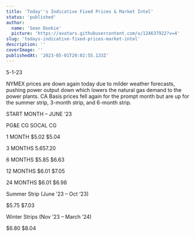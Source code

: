 ```yaml
---
title: 'Today''s Indicative Fixed Prices & Market Intel'
status: 'published'
author:
  name: 'Sean Dookie'
  picture: 'https://avatars.githubusercontent.com/u/124637922?v=4'
slug: 'todays-indicative-fixed-prices-market-intel'
description: ''
coverImage: ''
publishedAt: '2023-05-01T20:02:55.133Z'
---
```


5-1-23

NYMEX prices are down again today due to milder weather forecasts, pushing power output down which lowers the natural gas demand to the power plants. CA Basis prices fell again for the prompt month but are up for the summer strip, 3-month strip, and 6-month strip.

START MONTH – JUNE ’23

PG&E CG SOCAL CG

1 MONTH $5.02 $5.04

3 MONTHS $5.65 $7.20

6 MONTHS $5.85 $6.63

12 MONTHS $6.01 $7.05

24 MONTHS $6.01 $6.98

Summer Strip (June ’23 – Oct ‘23)

$5.75 $7.03

Winter Strips (Nov ’23 – March ‘24)

$6.80 $8.04

